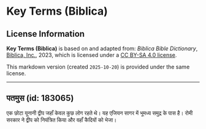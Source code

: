 # Key Terms (Biblica)

## License Information

**Key Terms (Biblica)** is based on and adapted from: _Biblica Bible Dictionary_, [Biblica, Inc.](https://www.biblica.com/), 2023, which is licensed under a [CC BY-SA 4.0 license](https://creativecommons.org/licenses/by-sa/4.0/legalcode.en).

This markdown version (created `2025-10-20`) is provided under the same license.



--------------------------------

## पतमुस (id: 183065)

एक छोटा यूनानी द्वीप जहाँ केवल कुछ लोग रहते थे। यह एजियन सागर में भूमध्य समुद्र के पास है। रोमी सरकार ने द्वीप को नियंत्रित किया और वहाँ कैदियों को भेजा।


